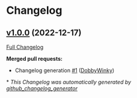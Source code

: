 # Changelog

## [v1.0.0](https://github.com/DobbyWinky/Leetcode/tree/v1.0.0) (2022-12-17)

[Full Changelog](https://github.com/DobbyWinky/Leetcode/compare/39204cd2c195048fd4264d67d60f601e4279926a...v1.0.0)

**Merged pull requests:**

- Changelog generation [\#1](https://github.com/DobbyWinky/Leetcode/pull/1) ([DobbyWinky](https://github.com/DobbyWinky))



\* *This Changelog was automatically generated by [github_changelog_generator](https://github.com/github-changelog-generator/github-changelog-generator)*
